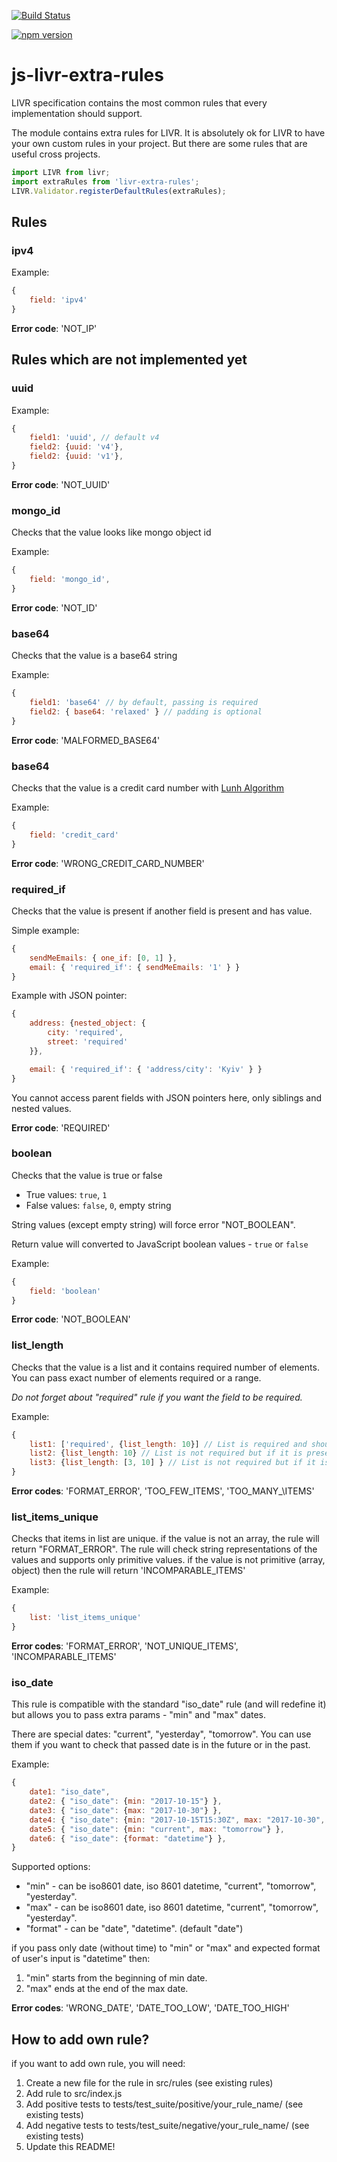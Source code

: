 [![Build Status](https://travis-ci.org/koorchik/js-livr-extra-rules.svg?branch=master)](https://travis-ci.org/koorchik/js-livr-extra-rules)

[![npm version](https://badge.fury.io/js/livr-extra-rules.svg)](https://badge.fury.io/js/livr-extra-rules)

# js-livr-extra-rules

LIVR specification contains the most common rules that every implementation should support. 

The module contains extra rules for LIVR. It is absolutely ok for LIVR to have your own custom rules in your project. But there are some rules that are useful cross projects. 


```javascript
import LIVR from livr;
import extraRules from 'livr-extra-rules';
LIVR.Validator.registerDefaultRules(extraRules);
```

## Rules 

### ipv4

Example:

```javascript
{
    field: 'ipv4'
}
```

**Error code**: 'NOT_IP'

## Rules which are not implemented yet

### uuid

Example:

```javascript
{
    field1: 'uuid', // default v4
    field2: {uuid: 'v4'},
    field2: {uuid: 'v1'}, 
}
```

**Error code**: 'NOT_UUID'

### mongo_id

Checks that the value looks like mongo object id

Example:

```javascript
{
    field: 'mongo_id',  
}
```

**Error code**: 'NOT_ID'

### base64

Checks that the value is a base64 string

Example:

```javascript
{
    field1: 'base64' // by default, passing is required
    field2: { base64: 'relaxed' } // padding is optional
}
```

**Error code**: 'MALFORMED_BASE64'

### base64

Checks that the value is a credit card number with [Lunh Algorithm](https://en.wikipedia.org/wiki/Luhn_algorithm)

Example:

```javascript
{
    field: 'credit_card'
}
```

**Error code**: 'WRONG\_CREDIT\_CARD\_NUMBER'

### required_if

Checks that the value is present if another field is present and has value.

Simple example:

```javascript
{
    sendMeEmails: { one_if: [0, 1] },
    email: { 'required_if': { sendMeEmails: '1' } }
}
```

Example with JSON pointer:

```javascript
{
    address: {nested_object: {
        city: 'required',
        street: 'required'  
    }},

    email: { 'required_if': { 'address/city': 'Kyiv' } }
}
```

You cannot access parent fields with JSON pointers here, only siblings and nested values. 

**Error code**: 'REQUIRED'

### boolean

Checks that the value is true or false

* True values: `true`, `1`
* False values: `false`, `0`, empty string

String values (except empty string) will force error "NOT_BOOLEAN".

Return value will converted to JavaScript boolean values - `true` or `false` 

Example:

```javascript
{
    field: 'boolean'
}
```

**Error code**: 'NOT_BOOLEAN'

### list_length

Checks that the value is a list and it contains required number of elements. 
You can pass exact number of elements required or a range. 

*Do not forget about "required" rule if you want the field to be required.*

Example:

```javascript
{
    list1: ['required', {list_length: 10}] // List is required and should contain exactly 10 items,
    list2: {list_length: 10} // List is not required but if it is present, it should contain exactly 10 items   
    list3: {list_length: [3, 10] } // List is not required but if it is present, it should has from 3 to 10 items   
}
```

**Error codes**: 'FORMAT\_ERROR', 'TOO\_FEW\_ITEMS', 'TOO\_MANY_\ITEMS'


### list\_items\_unique

Checks that items in list are unique. if the value is not an array, the rule will return "FORMAT\_ERROR". The rule will check string representations of the values and supports only primitive values. if the value is not primitive (array, object) then the rule will return 'INCOMPARABLE\_ITEMS'

Example:

```javascript
{
    list: 'list_items_unique'    
}
```

**Error codes**: 'FORMAT\_ERROR', 'NOT\_UNIQUE\_ITEMS', 'INCOMPARABLE\_ITEMS'

### iso\_date

This rule is compatible with the standard "iso\_date" rule (and will redefine it) but allows you to pass extra params - "min" and "max" dates.

There are special dates: "current", "yesterday", "tomorrow".  You can use them if you want to check that passed date is in the future or in the past. 

Example:

```javascript
{
    date1: "iso_date",
    date2: { "iso_date": {min: "2017-10-15"} },
    date3: { "iso_date": {max: "2017-10-30"} },
    date4: { "iso_date": {min: "2017-10-15T15:30Z", max: "2017-10-30", format: "datetime"} },
    date5: { "iso_date": {min: "current", max: "tomorrow"} },
    date6: { "iso_date": {format: "datetime"} },
}
```

Supported options:

* "min" - can be iso8601 date, iso 8601 datetime, "current", "tomorrow", "yesterday".
* "max" - can be iso8601 date, iso 8601 datetime, "current", "tomorrow", "yesterday".
* "format" - can be "date", "datetime". (default "date")

if you pass only date (without time) to "min" or "max" and expected format of user's input is  "datetime" then:

1. "min" starts from the beginning of min date.
2. "max" ends at the end of the max date.

**Error codes**:  'WRONG\_DATE', 'DATE\_TOO\_LOW', 'DATE\_TOO\_HIGH'

## How to add own rule?

if you want to add own rule, you will need:

1. Create a new file for the rule in src/rules (see existing rules)
2. Add rule to src/index.js
3. Add positive tests to tests/test_suite/positive/your\_rule\_name/ (see existing tests)
4. Add negative tests to tests/test_suite/negative/your\_rule\_name/ (see existing tests)
5. Update this README!

